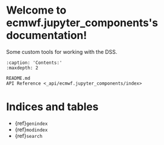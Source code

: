 # Welcome to ecmwf.jupyter_components's documentation!

Some custom tools for working with the DSS.

```{toctree}
:caption: 'Contents:'
:maxdepth: 2

README.md
API Reference <_api/ecmwf.jupyter_components/index>
```

# Indices and tables

- {ref}`genindex`
- {ref}`modindex`
- {ref}`search`
